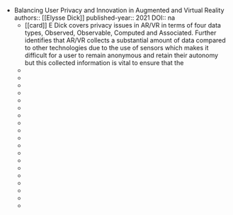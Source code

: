 - Balancing User Privacy and Innovation in Augmented and Virtual Reality
  authors:: [[Elysse Dick]]
  published-year:: 2021
  DOI:: na
	- [[card]] E Dick covers privacy issues in AR/VR in terms of four data types, Observed, Observable, Computed and Associated. Further identifies that AR/VR collects a substantial amount of data compared to other technologies due to the use of sensors which makes it difficult for a user to remain anonymous and retain their autonomy but this collected information is vital to ensure that the
	-
	-
	-
	-
	-
	-
	-
	-
	-
	-
	-
	-
	-
	-
	-
	-
	-
	-
	-